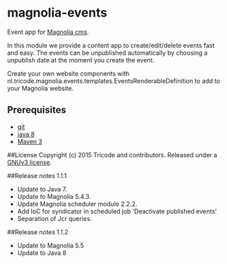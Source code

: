 # magnolia-events
Event app for [Magnolia cms](http://www.magnolia-cms.com).

In this module we provide a content app to create/edit/delete events fast and easy. The events can be unpublished automatically by choosing a unpublish date at the moment you create the event.

Create your own website components with nl.tricode.magnolia.events.templates.EventsRenderableDefinition
to add to your Magnolia website.

## Prerequisites
* [git](http://git-scm.com/)
* [java 8](http://java.com)
* [Maven 3](http://maven.apache.org)

##License
Copyright (c) 2015 Tricode and contributors. Released under a [GNUv3 license](https://github.com/tricode/magnolia-events/blob/master/license.txt).


##Release notes 1.1.1
* Update to Java 7.
* Update to Magnolia 5.4.3.
* Update Magnolia scheduler module 2.2.2.
* Add IoC for syndicator in scheduled job 'Deactivate published events'
* Separation of Jcr queries.

##Release notes 1.1.2
* Update to Magnolia 5.5
* Update to Java 8